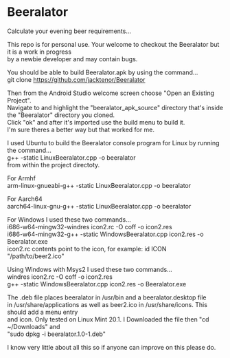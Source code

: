 # Beeralator
Calculate your evening beer requirements...

This repo is for personal use. Your welcome to checkout the Beeralator but it is a work in progress        
by a newbie developer and may contain bugs.

You should be able to build Beeralator.apk by using the command...               
git clone https://github.com/jacktenor/Beeralator                                 

Then from the Android Studio welcome screen choose "Open an Existing Project".                             
Navigate to and highlight the "beeralator_apk_source"  directory that's inside the "Beeralator" directory you cloned.                      
Click "ok" and after it's imported use the build menu to build it.                             
I'm sure theres a better way but that worked for me.                                  

I used Ubuntu to build the Beeralator console program for Linux by running the command...                                                            
g++ -static LinuxBeeralator.cpp -o beeralator                                                   
from within the project directoty.                                                         

For Armhf                                                                                                      
arm-linux-gnueabi-g++ -static LinuxBeeralator.cpp -o beeralator

For Aarch64                                                                                                                                                    
aarch64-linux-gnu-g++ -static LinuxBeeralator.cpp -o beeralator

For Windows I used these two commands...                                                                                                                      
i686-w64-mingw32-windres icon2.rc -O coff -o icon2.res                                                          
i686-w64-mingw32-g++ -static WindowsBeeralator.cpp icon2.res -o Beeralator.exe                                  
icon2.rc contents point to the icon, for example: id ICON "/path/to/beer2.ico" 
 
Using Windows with Msys2 I used these two commands...                                                 
windres icon2.rc -O coff -o icon2.res                                                                                     
g++ -static WindowsBeeralator.cpp icon2.res -o Beeralator.exe 

The .deb file places beeralator in /usr/bin and a beeralator.desktop file                                   
in /usr/share/applications as well as beer2.ico in /usr/share/icons. This should add a menu entry        
and icon. Only tested on Linux Mint 20.1. I Downloaded the file then "cd ~/Downloads" and                     
"sudo dpkg -i beeralator.1.0-1.deb"                                    

I know very little about all this so if anyone can improve on this please do.
